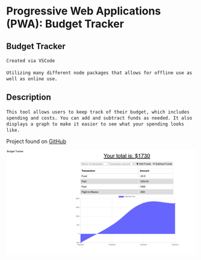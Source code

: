 # Progressive Web Applications (PWA): Budget Tracker

## Budget Tracker
    
    Created via VSCode

    Utilizing many different node packages that allows for offline use as well as online use. 

## Description

    This tool allows users to keep track of their budget, which includes spending and costs. You can add and subtract funds as needed. It also displays a graph to make it easier to see what your spending looks like. 

Project found on [GitHub](https://github.com/TristinNguyen/PWA-Budget-Tracker)

![Example of Budget Tracker](./images/Capture1.png)